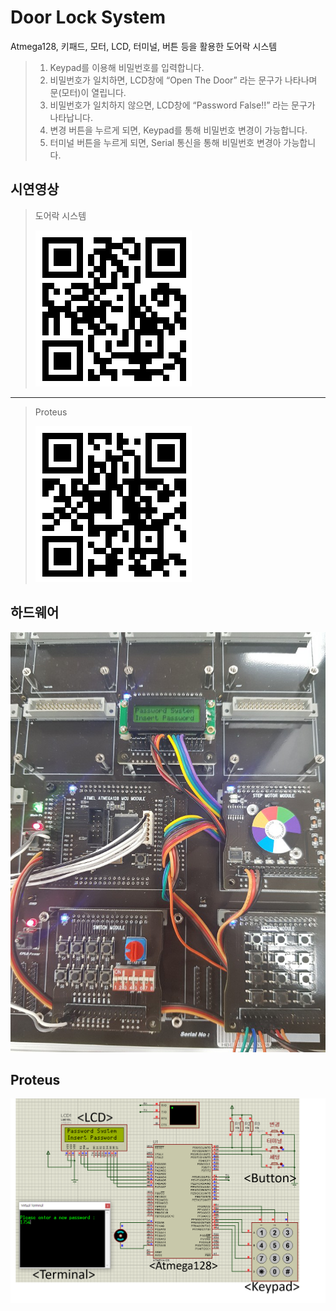 # Door Lock System 

Atmega128, 키패드, 모터, LCD, 터미널, 버튼 등을 활용한 도어락 시스템


> 1. Keypad를 이용해 비밀번호를 입력합니다.
> 2. 비밀번호가 일치하면, LCD창에 “Open The Door” 라는 문구가 나타나며 문(모터)이 열립니다.
> 3. 비밀번호가 일치하지 않으면, LCD창에 “Password False!!” 라는 문구가 나타납니다.
> 4. 변경 버튼을 누르게 되면, Keypad를 통해 비밀번호 변경이 가능합니다.
> 5. 터미널 버튼을 누르게 되면, Serial 통신을 통해 비밀번호 변경아 가능합니다.



## 시연영상
> 도어락 시스템
>
> ![QR](/readmeFile/DoorLock_Hardware_QRCode.png)
----
> Proteus
>
> ![QR](/readmeFile/DoorLock_QRCode.png)

## 하드웨어

![Proteus](/readmeFile/DoorLock_Hardware.png)

## Proteus

![Proteus](/readmeFile/DoorLock_Main.png) 






